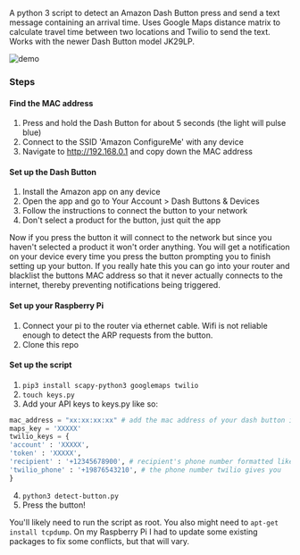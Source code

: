A python 3 script to detect an Amazon Dash Button press and send a text message containing an arrival time. Uses Google Maps distance matrix to calculate travel time between two locations and Twilio to send the text. Works with the newer Dash Button model JK29LP.

![demo](https://media.giphy.com/media/3ov9jK7OStBoZuq14k/giphy.gif)

### Steps

#### Find the MAC address

1. Press and hold the Dash Button for about 5 seconds (the light will pulse blue)
2. Connect to the SSID 'Amazon ConfigureMe' with any device
3. Navigate to http://192.168.0.1 and copy down the MAC address

#### Set up the Dash Button

1. Install the Amazon app on any device
2. Open the app and go to Your Account > Dash Buttons & Devices
3. Follow the instructions to connect the button to your network
4. Don't select a product for the button, just quit the app

Now if you press the button it will connect to the network but since you haven't selected a product it won't order anything. You will get a notification on your device every time you press the button prompting you to finish setting up your button. If you really hate this you can go into your router and blacklist the buttons MAC address so that it never actually connects to the internet, thereby preventing notifications being triggered.

#### Set up your Raspberry Pi

1. Connect your pi to the router via ethernet cable. Wifi is not reliable enough to detect the ARP requests from the button.
2. Clone this repo

#### Set up the script

1. `pip3 install scapy-python3 googlemaps twilio`
2. `touch keys.py`
3. Add your API keys to keys.py like so:
```python
mac_address = "xx:xx:xx:xx" # add the mac address of your dash button in lower case
maps_key = 'XXXXX'
twilio_keys = {
'account' : 'XXXXX',
'token' : 'XXXXX',
'recipient' : '+12345678900', # recipient's phone number formatted like so
'twilio_phone' : '+19876543210', # the phone number twilio gives you
}
``` 
4. `python3 detect-button.py`
5. Press the button!

You'll likely need to run the script as root. You also might need to `apt-get install tcpdump`. On my Raspberry Pi I had to update some existing packages to fix some conflicts, but that will vary.
